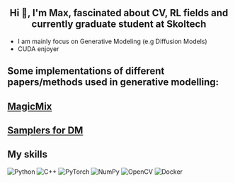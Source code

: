 <h2 align="center">Hi 👋, I'm Max, fascinated about CV, RL fields and currently graduate student at Skoltech</h2>

- I am mainly focus on Generative Modeling (e.g Diffusion Models)
- CUDA enjoyer 


## Some implementations of different papers/methods used in generative modelling:
## [MagicMix](https://github.com/skylooop/DiffusionModels/tree/master/MagicMix_mini)
## [Samplers for DM](https://github.com/skylooop/Diffusion-Samplers)
## My skills
![Python](https://img.shields.io/badge/python-3670A0?style=for-the-badge&logo=python&logoColor=ffdd54)
![C++](https://img.shields.io/badge/c++-%2300599C.svg?style=for-the-badge&logo=c%2B%2B&logoColor=white)
![PyTorch](https://img.shields.io/badge/PyTorch-%23EE4C2C.svg?style=for-the-badge&logo=PyTorch&logoColor=white)
![NumPy](https://img.shields.io/badge/numpy-%23013243.svg?style=for-the-badge&logo=numpy&logoColor=white)
![OpenCV](https://img.shields.io/badge/opencv-%23white.svg?style=for-the-badge&logo=opencv&logoColor=white)
![Docker](https://img.shields.io/badge/Docker-2CA5E0?style=for-the-badge&logo=docker&logoColor=white)
